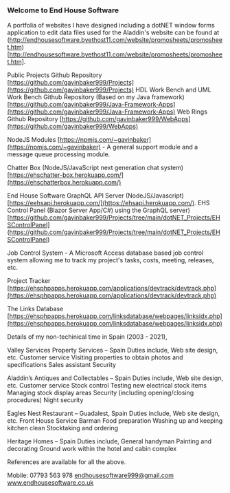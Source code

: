 ### Welcome to End House Software

A portfolia of websites I have designed including a dotNET window forms application to edit data files used for the Aladdin's website can be found at (http://endhousesoftware.byethost11.com/website/promosheets/promosheet.htm)[http://endhousesoftware.byethost11.com/website/promosheets/promosheet.htm].

Public Projects Github Repository [https://github.com/gavinbaker999/Projects](https://github.com/gavinbaker999/Projects)
HDL Work Bench and UML Work Bench Github Repository (Based on my Java framework) [https://github.com/gavinbaker999/Java-Framework-Apps](https://github.com/gavinbaker999/Java-Framework-Apps)
Web Rings Github Repository [https://github.com/gavinbaker999/WebApps](https://github.com/gavinbaker999/WebApps)

NodeJS Modules [https://npmjs.com/~gavinbaker](https://npmjs.com/~gavinbaker) - A general support module and a message queue processing module.

Chatter Box (NodeJS/JavaScript next generation chat system) [https://ehschatter-box.herokuapp.com/](https://ehschatterbox.herokuapp.com/)

End House Software GraphQL API Server (NodeJS/Javascript) [https://eehsapi.herokuapp.com/](https://ehsapi.herokuapp.com/). EHS Control Panel (Blazor Server App/C#) using the GraphQL server) [https://github.com/gavinbaker999/Projects/tree/main/dotNET_Projects/EHSControlPanel] (https://github.com/gavinbaker999/Projects/tree/main/dotNET_Projects/EHSControlPanel)

Job Control System - A Microsoft Access database based job control system allowing me to track my project's tasks, costs, meeting, releases, etc.

Project Tracker [https://ehsphpapps.herokuapp.com/applications/devtrack/devtrack.php](https://ehsphpapps.herokuapp.com/applications/devtrack/devtrack.php)

The Links Database [https://ehsphpapps.herokuapp.com/linksdatabase/webpages/linksidx.php](https://ehsphpapps.herokuapp.com/linksdatabase/webpages/linksidx.php)

Details of my non-techinical time in Spain (2003 - 2021),

Valley Services Property Services – Spain
Duties include,
  Web site design, etc.
  Customer service
  Visiting properties to obtain photos and specifications
  Sales assistant
  Security

Aladdin’s Antiques and Collectables – Spain
Duties include,
   Web site design, etc.
   Customer service
   Stock control
   Testing new electrical stock items
   Managing stock display areas
   Security (including opening/closing procedures)
   Night security

Eagles Nest Restaurant – Guadalest, Spain
Duties include,
   Web site design, etc.
   Front House Service
   Barman
   Food preparation
   Washing up and keeping kitchen clean
   Stocktaking and ordering

Heritage Homes – Spain
Duties include,
   General handyman
   Painting and decorating
   Ground work within the hotel and cabin complex

References are available for all the above.

Mobile: 07793 563 978
endhousesoftware999@gmail.com
www.endhousesoftware.co.uk
